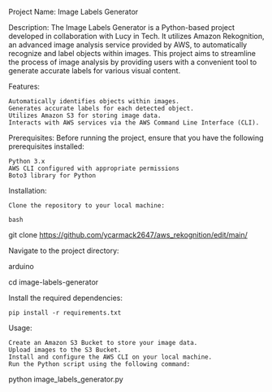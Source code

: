 Project Name: Image Labels Generator

Description:
The Image Labels Generator is a Python-based project developed in collaboration with Lucy in Tech. It utilizes Amazon Rekognition, an advanced image analysis service provided by AWS, to automatically recognize and label objects within images. This project aims to streamline the process of image analysis by providing users with a convenient tool to generate accurate labels for various visual content.

Features:

    Automatically identifies objects within images.
    Generates accurate labels for each detected object.
    Utilizes Amazon S3 for storing image data.
    Interacts with AWS services via the AWS Command Line Interface (CLI).

Prerequisites:
Before running the project, ensure that you have the following prerequisites installed:

    Python 3.x
    AWS CLI configured with appropriate permissions
    Boto3 library for Python

Installation:

    Clone the repository to your local machine:

    bash

git clone https://github.com/ycarmack2647/aws_rekognition/edit/main/

Navigate to the project directory:

arduino

cd image-labels-generator

Install the required dependencies:

    pip install -r requirements.txt

Usage:

    Create an Amazon S3 Bucket to store your image data.
    Upload images to the S3 Bucket.
    Install and configure the AWS CLI on your local machine.
    Run the Python script using the following command:

python image_labels_generator.py
